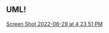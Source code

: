 ## UML!
[Screen Shot 2022-06-29 at 4 23 51 PM](https://user-images.githubusercontent.com/55909913/176562165-5c3b089a-ea3d-469b-82cb-f85c5c71becf.png)
